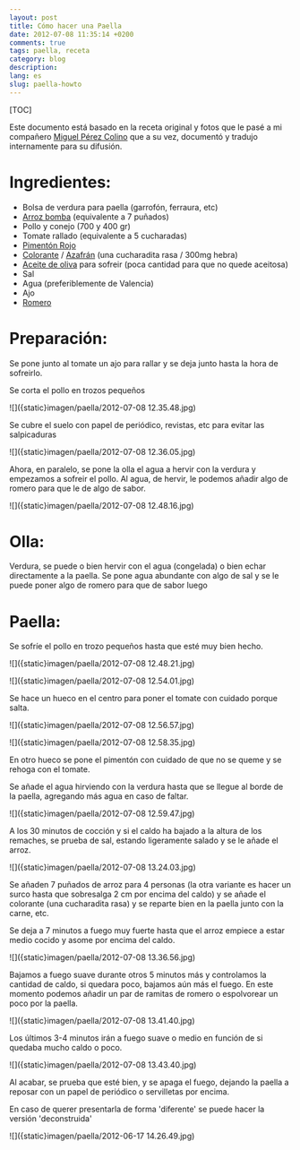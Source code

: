 ```yaml
---
layout: post
title: Cómo hacer una Paella
date: 2012-07-08 11:35:14 +0200
comments: true
tags: paella, receta
category: blog
description:
lang: es
slug: paella-howto
---
```

[TOC]

Este documento está basado en la receta original y fotos que le pasé a mi compañero [Miguel Pérez Colino](https://twitter.com/mmmmmmpc) que a su vez, documentó y tradujo internamente para su difusión.

# Ingredientes:

- Bolsa de verdura para paella (garrofón, ferraura, etc)
- [Arroz bomba](https://amzn.to/2HzqCFi) (equivalente a 7 puñados)
- Pollo y conejo (700 y 400 gr)
- Tomate rallado (equivalente a 5 cucharadas)
- [Pimentón Rojo](https://amzn.to/2VYPUoO)
- [Colorante](https://amzn.to/2MerdAC) / [Azafrán](https://amzn.to/2VUa4R3) (una cucharadita rasa / 300mg hebra)
- [Aceite de oliva](https://amzn.to/2ErlbpA) para sofreir (poca cantidad para que no quede aceitosa)
- Sal
- Agua (preferiblemente de Valencia)
- Ajo
- [Romero](https://amzn.to/2Es0OZA)

# Preparación:

Se pone junto al tomate un ajo para rallar y se deja junto hasta la hora de sofreirlo.

Se corta el pollo en trozos pequeños

![]({static}imagen/paella/2012-07-08 12.35.48.jpg)

Se cubre el suelo con papel de periódico, revistas, etc para evitar las salpicaduras

![]({static}imagen/paella/2012-07-08 12.36.05.jpg)

Ahora, en paralelo, se pone la olla el agua a hervir con la verdura y empezamos a sofreir el pollo. Al agua, de hervir, le podemos añadir algo de romero para que le de algo de sabor.

![]({static}imagen/paella/2012-07-08 12.48.16.jpg)

# Olla:

Verdura, se puede o bien hervir con el agua (congelada) o bien echar directamente a la paella.
Se pone agua abundante con algo de sal y se le puede poner algo de romero para que de sabor luego

# Paella:

Se sofríe el pollo en trozo pequeños hasta que esté muy bien hecho.

  ![]({static}imagen/paella/2012-07-08 12.48.21.jpg)

  ![]({static}imagen/paella/2012-07-08 12.54.01.jpg)

Se hace un hueco en el centro para poner el tomate con cuidado porque salta.

  ![]({static}imagen/paella/2012-07-08 12.56.57.jpg)

  ![]({static}imagen/paella/2012-07-08 12.58.35.jpg)

En otro hueco se pone el pimentón con cuidado de que no se queme y se rehoga con el tomate.

Se añade el agua hirviendo con la verdura hasta que se llegue al borde de la paella, agregando más agua en caso de faltar.

  ![]({static}imagen/paella/2012-07-08 12.59.47.jpg)

A los 30 minutos de cocción y si el caldo ha bajado a la altura de los remaches, se prueba de sal, estando ligeramente salado y se le añade el arroz.

  ![]({static}imagen/paella/2012-07-08 13.24.03.jpg)

Se añaden 7 puñados de arroz para 4 personas (la otra variante es hacer un surco hasta que sobresalga 2 cm por encima del caldo) y se añade el colorante (una cucharadita rasa) y se reparte bien en la paella junto con la carne, etc.

Se deja a 7 minutos a fuego muy fuerte hasta que el arroz empiece a estar medio cocido y asome por encima del caldo.

  ![]({static}imagen/paella/2012-07-08 13.36.56.jpg)

Bajamos a fuego suave durante otros 5 minutos más y controlamos la cantidad de caldo, si quedara poco, bajamos aún más el fuego. En este momento podemos añadir un par de ramitas de romero o espolvorear un poco por la paella.

  ![]({static}imagen/paella/2012-07-08 13.41.40.jpg)

Los últimos 3-4 minutos irán a fuego suave o medio en función de si quedaba mucho caldo o poco.

  ![]({static}imagen/paella/2012-07-08 13.43.40.jpg)

Al acabar, se prueba que esté bien, y se apaga el fuego, dejando la paella a reposar con un papel de periódico o servilletas por encima.

En caso de querer presentarla de forma 'diferente' se puede hacer la versión 'deconstruida'

  ![]({static}imagen/paella/2012-06-17 14.26.49.jpg)
